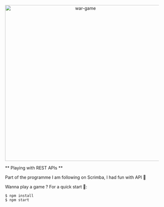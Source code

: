 <div align='center'><img width="511" alt="war-game" src="https://github.com/user-attachments/assets/ed55b65b-c28e-479e-8a41-daa38ecac4ce"></div>



** Playing with REST APIs **

Part of the programme I am following on Scrimba, I had fun with API 🎉

Wanna play a game ? For a quick start 💜:

```
$ npm install
$ npm start
```

